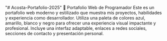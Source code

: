 "# Acosta-Portafolio-2025" 
💼 Portafolio Web de Programador
Este es un portafolio web moderno y estilizado que muestra mis proyectos, habilidades y experiencia como desarrollador. Utiliza una paleta de colores azul, amarillo, blanco y negro para ofrecer una experiencia visual impactante y profesional.
Incluye una interfaz adaptable, enlaces a redes sociales, secciones de contacto y presentación personal.
